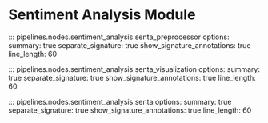 # Sentiment Analysis Module

::: pipelines.nodes.sentiment_analysis.senta_preprocessor
    options:
        summary: true
        separate_signature: true
        show_signature_annotations: true
        line_length: 60


::: pipelines.nodes.sentiment_analysis.senta_visualization
    options:
        summary: true
        separate_signature: true
        show_signature_annotations: true
        line_length: 60

::: pipelines.nodes.sentiment_analysis.senta
    options:
        summary: true
        separate_signature: true
        show_signature_annotations: true
        line_length: 60
